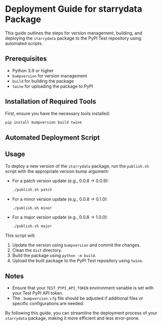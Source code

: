 # Deployment Guide for starrydata Package

This guide outlines the steps for version management, building, and deploying the `starrydata` package to the PyPI Test repository using automated scripts.

## Prerequisites

- Python 3.9 or higher
- `bumpversion` for version management
- `build` for building the package
- `twine` for uploading the package to PyPI

## Installation of Required Tools

First, ensure you have the necessary tools installed:

```sh
pip install bumpversion build twine
```

## Automated Deployment Script

## Usage

To deploy a new version of the `starrydata` package, run the `publish.sh` script with the appropriate version bump argument:

- For a patch version update (e.g., 0.0.8 → 0.0.9):

  ```sh
  ./publish.sh patch
  ```

- For a minor version update (e.g., 0.0.8 → 0.1.0):

  ```sh
  ./publish.sh minor
  ```

- For a major version update (e.g., 0.0.8 → 1.0.0):

  ```sh
  ./publish.sh major
  ```

This script will:

1. Update the version using `bumpversion` and commit the changes.
2. Clean the `dist` directory.
3. Build the package using `python -m build`.
4. Upload the built package to the PyPI Test repository using `twine`.

## Notes

- Ensure that your `TEST_PYPI_API_TOKEN` environment variable is set with your Test PyPI API token.
- The `.bumpversion.cfg` file should be adjusted if additional files or specific configurations are needed.

By following this guide, you can streamline the deployment process of your `starrydata` package, making it more efficient and less error-prone.
